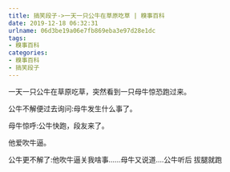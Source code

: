 ```yaml
---
title: 搞笑段子->一天一只公牛在草原吃草 | 糗事百科
date: 2019-12-18 06:32:31
urlname: 06d3be19a06e7fb869eba3e97d28e1dc
tags: 
- 糗事百科
categories:
- 糗事百科
- 搞笑段子
---
```

一天一只公牛在草原吃草，突然看到一只母牛惊恐跑过来。

公牛不解便过去询问:母牛发生什么事了。

母牛惊呼:公牛快跑，段友来了。

他爱吹牛逼。

公牛更不解了:他吹牛逼关我啥事……母牛又说道....公牛听后 拔腿就跑


